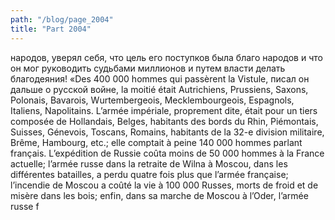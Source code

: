 ```yaml
---
path: "/blog/page_2004"
title: "Part 2004"
---
```


народов, уверял себя, что цель его поступков была благо народов и что он мог руководить судьбами миллионов и путем власти делать благодеяния!
«Des 400 000 hommes qui passèrent la Vistule, писал он дальше о русской войне, la moitié était Autrichiens, Prussiens, Saxons, Polonais, Bavarois, Wurtembergeois, Mecklembourgeois, Espagnols, Italiens, Napolitains. L’armée impériale, proprement dite, était pour un tiers composée de Hollandais, Belges, habitants des bords du Rhin, Piémontais, Suisses, Génevois, Toscans, Romains, habitants de la 32-e division militaire, Brême, Hambourg, etc.; elle comptait à peine 140 000 hommes parlant français. L’expédition de Russie coûta moins de 50 000 hommes à la France actuelle; l’armée russe dans la retraite de Wilna à Moscou, dans les différentes batailles, a perdu quatre fois plus que l’armée française; l’incendie de Moscou a coûté la vie à 100 000 Russes, morts de froid et de misère dans les bois; enfin, dans sa marche de Moscou à l’Oder, l’armée russe f
